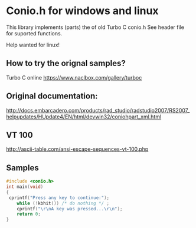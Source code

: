 # Conio.h for windows and linux

This library implements (parts) the of old Turbo C conio.h
See header file for suported functions.

Help wanted for linux!

## How to try the orignal samples? 

Turbo C online
https://www.naclbox.com/gallery/turboc


## Original documentation:

http://docs.embarcadero.com/products/rad_studio/radstudio2007/RS2007_helpupdates/HUpdate4/EN/html/devwin32/coniohpart_xml.html

## VT 100
http://ascii-table.com/ansi-escape-sequences-vt-100.php


## Samples

```c
#include <conio.h>
int main(void)
{
 cprintf("Press any key to continue:");
    while (!kbhit()) /* do nothing */ ;
    cprintf("\r\nA key was pressed...\r\n");
    return 0;
}
```
